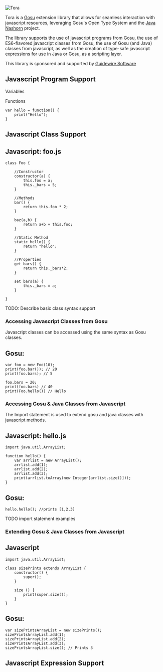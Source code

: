 

![Tora](http://i.imgur.com/ndYNdk4.jpg)

Tora is a [Gosu](http://gosu-lang.github.io/) extension library that allows for seamless interaction with javascript resources, leveraging Gosu's Open Type System and the [Java Nashorn](http://openjdk.java.net/projects/nashorn/) project.

The library supports the use of javascript programs from Gosu, the use of ES6-flavored javascript classes from Gosu, the use of Gosu (and Java) classes from javascript, as well as the creation of type-safe javascript expressions for use in Java or Gosu, as a scripting layer.

This library is sponsored and supported by [Guidewire Software](http://www.guidewire.com)

## Javascript Program Support

Variables

Functions

    var hello = function() {
        print("Hello");
    }


## Javascript Class Support


Javascript: foo.js
---------------------------------------------------------
    class Foo {

        //Constructor
        constructor(a) {
            this.foo = a;
            this._bars = 5;
        }

        //Methods
        bar() {
            return this.foo * 2;
        }

        baz(a,b) {
            return a+b + this.foo;
        }

        //Static Method
        static hello() {
            return "hello";
        }

        //Properties
        get bars() {
            return this._bars*2;
        }

        set bars(a) {
            this._bars = a;
        }

    }




TODO: Describe basic class syntax support

### Accessing Javascript Classes from Gosu

Javascript classes can be accessed using the same syntax as Gosu classes.

Gosu:
---------------------------------------------------------

    var foo = new Foo(10);
    print(foo.bar()); // 20
    print(foo.bars); // 5

    foo.bars = 20;
    print(foo.bars) // 40
    print(Foo.hello()) // Hello



### Accessing Gosu & Java Classes from Javascript

The Import statement is used to extend gosu and java classes with javascript methods.

Javascript: hello.js
---------------------------------------------------------

    import java.util.ArrayList;

    function hello() {
        var arrlist = new ArrayList();
        arrlist.add(1);
        arrlist.add(2);
        arrlist.add(3);
        print(arrlist.toArray(new Integer[arrlist.size()]));
    }


Gosu:
---------------------------------------------------------
    hello.hello(); //prints [1,2,3]




TODO import statement examples

### Extending Gosu & Java Classes from Javascript


Javascript
---------------------------------------------------------

    import java.util.ArrayList;

    class sizePrints extends ArrayList {
        constructor() {
            super();
        }

        size () {
            print(super.size());
        }
    }

Gosu:
---------------------------------------------------------
    var sizePrintsArrayList = new sizePrints();
    sizePrintsArrayList.add(1);
    sizePrintsArrayList.add(2);
    sizePrintsArrayList.add(3);
    sizePrintsArrayList.size(); // Prints 3



## Javascript Expression Support
